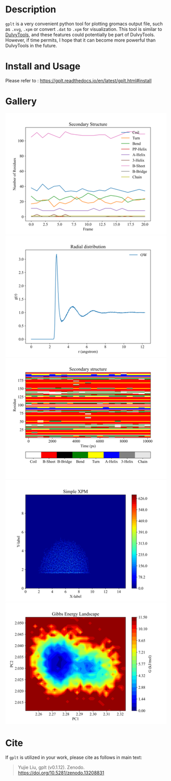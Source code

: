 # Description

`gplt` is a very convenient python tool for plotting gromacs output file, such as `.xvg`, `.xpm` or convert `.dat` to `.xpm` for visualization. This tool is similar to [DuIvyTools](https://github.com/CharlesHahn/DuIvyTools), and these features could potentially be part of DuIvyTools. However, if time permits, I hope that it can become more powerful than DuIvyTools in the future.


# Install and Usage

Please refer to : https://gplt.readthedocs.io/en/latest/gplt.html#install

# Gallery
![scount.xvg](./docs/source/_static/scount.png)
![rdf.xvg](./docs/source/_static/rdf2.png)
![ss.xpm](./docs/source/_static/ss.png)
![densmap.xpm](./docs/source/_static/densmap.png)
![FES.xpm](./docs/source/_static/FES.png)



# Cite
If `gplt` is utilized in your work, please cite as follows in main text:

> Yujie Liu, gplt (v0.1.12). Zenodo. https://doi.org/10.5281/zenodo.13208831

